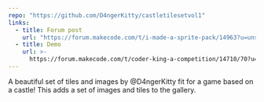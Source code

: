 ```yaml
---
repo: "https://github.com/D4ngerKitty/castletilesetvol1"
links:
  - title: Forum post
    url: "https://forum.makecode.com/t/i-made-a-sprite-pack/14963?u=unsignedarduino"
  - title: Demo
    url: >-
      https://forum.makecode.com/t/coder-king-a-competition/14710/70?u=unsignedarduino
---
```


A beautiful set of tiles and images by @D4ngerKitty fit for a game based on a castle! This adds a set of images and tiles to the gallery.
